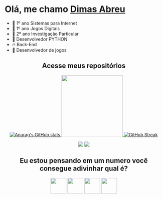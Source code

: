# Olá, me chamo [Dimas Abreu](https://www.linkedin.com/in/dimasdeabreu/)

- :telescope: 1º ano Sistemas para Internet
- :telescope: 1º ano Jogos Digitais
- :telescope: 2º ano Investigação Particular
- :seedling: Desenvolvedor PYTHON
- :fire: Back-End
- :seedling: Desenvolvedor de jogos

<div align='center'>
  <h2>
    <a
    target="_blank"
    style="text-decoration: none"
    href="https://github.com/dimasabreu?tab=stars"
    >Acesse meus repositórios</a>
  </h2>
</div>


<div align="center">
  <a href="https://github.com/dimasabreu">
  
  <div align = "center">
  
  ![Anurag's GitHub stats](https://github-readme-stats.vercel.app/api?username=dimasabreu&theme=vision-friendly-dark&show_icons=true)
  <img height="195em" src="https://github-readme-stats.vercel.app/api/top-langs/?username=dimasabreu&layout=compact&langs_count=168&theme=vision-friendly-dark"/>
  [![GitHub Streak](http://github-readme-streak-stats.herokuapp.com?user=dimasabreu&theme=highcontrast)](https://git.io/streak-stats)
  
</div>
</div>

<div align = "center">
  
  
  <a href = "mailto:dimasabreu@live.com"><img src="https://img.shields.io/badge/Microsoft_Outlook-0078D4?style=for-the-badge&logo=microsoft-outlook&logoColor=white" target="_blank"></a>
  <a href="https://www.linkedin.com/in/dimasdeabreu/" target="_blank"><img src="https://img.shields.io/badge/-LinkedIn-%230077B5?style=for-the-badge&logo=linkedin&logoColor=white" target="_blank"></a> 
</div>


<div align="center">

  ## Eu estou pensando em um numero você consegue adivinhar qual é?
  
   <a href="http://dimasabreu.pythonanywhere.com/?=1"><img src="https://github.com/dimasabreu/dimasabreu/blob/main/img/um.png" height="50"></a>
   <a href="http://dimasabreu.pythonanywhere.com/?=2"><img src="https://github.com/dimasabreu/dimasabreu/blob/main/img/2.png" height="50"></a>
   <a href="http://dimasabreu.pythonanywhere.com/?=3"><img src="https://github.com/dimasabreu/dimasabreu/blob/main/img/3.png" height="50"></a>
   <a href="http://dimasabreu.pythonanywhere.com/?=4"><img src="https://github.com/dimasabreu/dimasabreu/blob/main/img/4.png" height="50"></a>
   
 </div>
